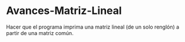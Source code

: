 # Avances-Matriz-Lineal
Hacer que el programa imprima una matriz lineal (de un solo renglón) a partir de una matriz común. 
